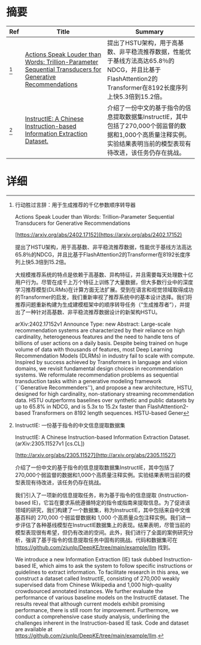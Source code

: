# 摘要

| Ref | Title | Summary |
| --- | --- | --- |
| [^1] | [Actions Speak Louder than Words: Trillion-Parameter Sequential Transducers for Generative Recommendations](https://arxiv.org/abs/2402.17152) | 提出了HSTU架构，用于高基数、非平稳流推荐数据，性能优于基线方法高达65.8％的NDCG，并且比基于FlashAttention2的Transformer在8192长度序列上快5.3倍到15.2倍。 |
| [^2] | [InstructIE: A Chinese Instruction-based Information Extraction Dataset.](http://arxiv.org/abs/2305.11527) | 介绍了一份中文的基于指令的信息提取数据集InstructIE，其中包括了270,000个弱监督的数据和1,000个高质量注释实例。实验结果表明当前的模型表现有待改进，该任务仍存在挑战。 |

# 详细

[^1]: 行动胜过言辞：用于生成推荐的千亿参数顺序转导器

    Actions Speak Louder than Words: Trillion-Parameter Sequential Transducers for Generative Recommendations

    [https://arxiv.org/abs/2402.17152](https://arxiv.org/abs/2402.17152)

    提出了HSTU架构，用于高基数、非平稳流推荐数据，性能优于基线方法高达65.8％的NDCG，并且比基于FlashAttention2的Transformer在8192长度序列上快5.3倍到15.2倍。

    

    大规模推荐系统的特点是依赖于高基数、异构特征，并且需要每天处理数十亿用户行为。尽管在成千上万个特征上训练了大量数据，但大多数行业中的深度学习推荐模型(DLRMs)在计算方面无法扩展。受到在语言和视觉领域取得成功的Transformer的启发，我们重新审视了推荐系统中的基本设计选择。我们将推荐问题重新构建为生成建模框架中的顺序转导任务（“生成推荐者”），并提出了一种针对高基数、非平稳流推荐数据设计的新架构HSTU。

    arXiv:2402.17152v1 Announce Type: new  Abstract: Large-scale recommendation systems are characterized by their reliance on high cardinality, heterogeneous features and the need to handle tens of billions of user actions on a daily basis. Despite being trained on huge volume of data with thousands of features, most Deep Learning Recommendation Models (DLRMs) in industry fail to scale with compute.   Inspired by success achieved by Transformers in language and vision domains, we revisit fundamental design choices in recommendation systems. We reformulate recommendation problems as sequential transduction tasks within a generative modeling framework (``Generative Recommenders''), and propose a new architecture, HSTU, designed for high cardinality, non-stationary streaming recommendation data.   HSTU outperforms baselines over synthetic and public datasets by up to 65.8\% in NDCG, and is 5.3x to 15.2x faster than FlashAttention2-based Transformers on 8192 length sequences. HSTU-based Gener
    
[^2]: InstructIE: 一份基于指令的中文信息提取数据集

    InstructIE: A Chinese Instruction-based Information Extraction Dataset. (arXiv:2305.11527v1 [cs.CL])

    [http://arxiv.org/abs/2305.11527](http://arxiv.org/abs/2305.11527)

    介绍了一份中文的基于指令的信息提取数据集InstructIE，其中包括了270,000个弱监督的数据和1,000个高质量注释实例。实验结果表明当前的模型表现有待改进，该任务仍存在挑战。

    

    我们引入了一项新的信息提取任务，称为基于指令的信息提取 (Instruction-based IE)，它旨在要求系统遵循特定的指令或指南来提取信息。为了促进该领域的研究，我们构建了一个数据集，称为InstructIE，其中包括来自中文维基百科的 270,000 个弱监督数据和 1,000 个高质量众包注释实例。我们进一步评估了各种基线模型在InstructIE数据集上的表现。结果表明，尽管当前的模型表现很有希望，但仍有改进的空间。此外，我们进行了全面的案例研究分析，强调了基于指令的信息提取任务中固有的挑战。代码和数据集可在 https://github.com/zjunlp/DeepKE/tree/main/example/llm 找到。

    We introduce a new Information Extraction (IE) task dubbed Instruction-based IE, which aims to ask the system to follow specific instructions or guidelines to extract information. To facilitate research in this area, we construct a dataset called InstructIE, consisting of 270,000 weakly supervised data from Chinese Wikipedia and 1,000 high-quality crowdsourced annotated instances. We further evaluate the performance of various baseline models on the InstructIE dataset. The results reveal that although current models exhibit promising performance, there is still room for improvement. Furthermore, we conduct a comprehensive case study analysis, underlining the challenges inherent in the Instruction-based IE task. Code and dataset are available at https://github.com/zjunlp/DeepKE/tree/main/example/llm.
    

